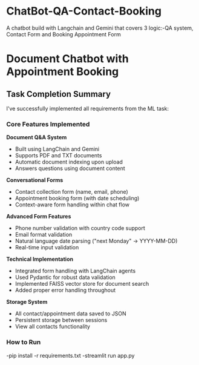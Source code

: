 # ChatBot-QA-Contact-Booking
A chatbot build with Langchain and Gemini that covers 3 logic:-QA system, Contact Form and Booking Appointment Form

# Document Chatbot with Appointment Booking

## Task Completion Summary

I've successfully implemented all requirements from the ML task:

### Core Features Implemented

**Document Q&A System**  
- Built using LangChain and Gemini 
- Supports PDF and TXT documents
- Automatic document indexing upon upload
- Answers questions using document content

**Conversational Forms**  
- Contact collection form (name, email, phone)
- Appointment booking form (with date scheduling)
- Context-aware form handling within chat flow

**Advanced Form Features**  
- Phone number validation with country code support
- Email format validation
- Natural language date parsing ("next Monday" → YYYY-MM-DD)
- Real-time input validation

**Technical Implementation**  
- Integrated form handling with LangChain agents
- Used Pydantic for robust data validation
- Implemented FAISS vector store for document search
- Added proper error handling throughout

**Storage System**  
- All contact/appointment data saved to JSON
- Persistent storage between sessions
- View all contacts functionality

### How to Run
-pip install -r requirements.txt
-streamlit run app.py
